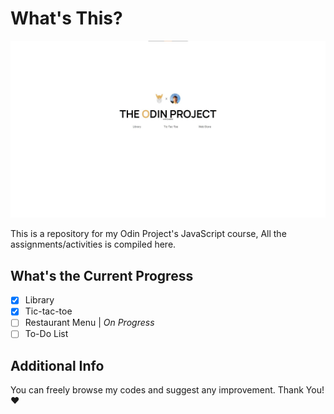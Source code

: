 # What's This?

![Menu of the Odin Project](/assets/README_ODINS.jpg)

This is a repository for my Odin Project's JavaScript course, All the assignments/activities is compiled here.

## What's the Current Progress

- [X] Library
- [X] Tic-tac-toe
- [ ] Restaurant Menu | *On Progress*
- [ ] To-Do List

## Additional Info

You can freely browse my codes and suggest any improvement. Thank You! :heart:

